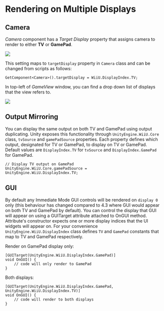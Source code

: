 Rendering on Multiple Displays
=====

## Camera

*Camera* component has a *Target Display* property that assigns camera to render to either **TV** or **GamePad**.

![](../uploads/Main/RenderingOnGamepadsAndTv_01.png)

This setting maps to `targetDisplay` property in `Camera` class and can be changed from scripts as follows:

````
GetComponent<Camera>().targetDisplay = WiiU.DisplayIndex.TV;
````

In top-left of *GameView* window, you can find a drop down list of displays that the view refers to.

![](../uploads/Main/RenderingOnGamepadsAndTv_02.png)

## Output Mirroring

You can display the same output on both TV and GamePad using output duplicating. Unity exposes this functionality through `UnityEngine.WiiU.Core` class, `tvSource` and `gamePadSource` properties. Each property defines which output, designated for TV or GamePad, to display on TV or GamePad. Default values are `DisplayIndex.TV` for `tvSource` and `DisplayIndex.GamePad` for GamePad.

````
// Display TV output on GamePad
UnityEngine.WiiU.Core.gamePadSource = UnityEngine.WiiU.DisplayIndex.TV;
````

## GUI

By default any Immediate Mode GUI controls will be rendered on `display 0` only (this behaviour has changed compared to 4.3 where GUI would appear on both TV and GamePad by default). You can control the display that GUI will appear on using a GUITarget attribute attached to OnGUI method. Attribute's constructor expects one or more display indices that the UI widgets will appear on. For your convenience `UnityEngine.WiiU.DisplayIndex` class defines `TV` and `GamePad` constants that map to TV and GamePad respectively.

Render on GamePad display only:

````
[GUITarget(UnityEngine.WiiU.DisplayIndex.GamePad)]
void OnGUI() {
	// code will only render to GamePad
}
````

Both displays:

````
[GUITarget(UnityEngine.WiiU.DisplayIndex.GamePad, UnityEngine.WiiU.DisplayIndex.TV)]
void OnGUI() {
	// code will render to both displays
}
````
